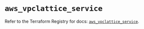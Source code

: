 # `aws_vpclattice_service`

Refer to the Terraform Registry for docs: [`aws_vpclattice_service`](https://registry.terraform.io/providers/hashicorp/aws/4.67.0/docs/resources/vpclattice_service).
